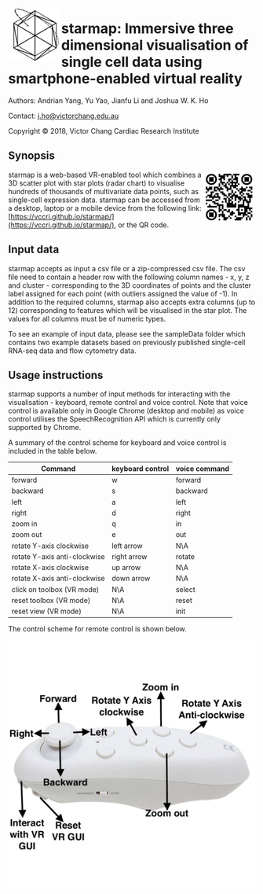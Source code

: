 <a href="url"><img src="QRcodeAndLogo/logo.png" align="left" height="108" alt="starmap"></a>
# starmap: Immersive three dimensional visualisation of single cell data using smartphone-enabled virtual reality

Authors: Andrian Yang, Yu Yao, Jianfu Li and Joshua W. K. Ho

Contact: j.ho@victorchang.edu.au

Copyright © 2018, Victor Chang Cardiac Research Institute

## Synopsis

<a href="https://vccri.github.io/starmap/" target="_"><img src="QRcodeAndLogo/QR_Code_Star_Map.png" align="right" height="108" alt="starmap"></a>
starmap is a web-based VR-enabled tool which combines a 3D scatter plot with star plots (radar chart) to visualise hundreds of thousands of multivariate data points, such as single-cell expression data. starmap can be accessed from a desktop, laptop or a mobile device from the following link: [https://vccri.github.io/starmap/](https://vccri.github.io/starmap/), or the QR code. 
## Input data

starmap accepts as input a csv file or a zip-compressed csv file. The csv file need to contain a header row with the following column names - x, y, z and cluster - corresponding to the 3D coordinates of points and the cluster label assigned for each point (with outliers assigned the value of -1). In addition to the required columns, starmap also accepts extra columns (up to 12) corresponding to features which will be visualised in the star plot. The values for all columns must be of numeric types.

To see an example of input data, please see the sampleData folder which contains two example datasets based on previously published single-cell RNA-seq data and flow cytometry data.

## Usage instructions

starmap supports a number of input methods for interacting with the visualisation - keyboard, remote control and voice control. Note that voice control is available only in Google Chrome (desktop and mobile) as voice control utilises the SpeechRecognition API which is currently only supported by Chrome.

A summary of the control scheme for keyboard and voice control is included in the table below.

| Command | keyboard control | voice command |
| ------- | ---------------- | ------------- |
| forward | w | forward |
| backward | s | backward |
| left | a | left |
| right | d | right |
| zoom in | q | in |
| zoom out | e | out | 
| rotate Y-axis clockwise | left arrow | N\A |
| rotate Y-axis anti-clockwise | right arrow | rotate |
| rotate X-axis clockwise | up arrow | N\A |
| rotate X-axis anti-clockwise | down arrow | N\A |
| click on toolbox (VR mode) | N\A | select |
| reset toolbox (VR mode) | N\A | reset |
| reset view (VR mode) | N\A | init |

The control scheme for remote control is shown below.

<a href="url"><img src="image/gamepad.png" align="left" alt="control scheme for remote control"></a>
